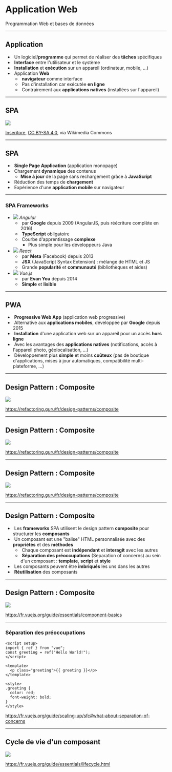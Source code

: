 # Application Web

Programmation Web et bases de données

---

## Application

- &shy;<!-- .element: class="fragment" --> Un logiciel/**programme** qui permet de réaliser des **tâches** spécifiques
- &shy;<!-- .element: class="fragment" --> **Interface** entre l'utilisateur et le système
- &shy;<!-- .element: class="fragment" --> **Installation** et **exécution** sur un appareil (ordinateur, mobile, &hellip;)
- &shy;<!-- .element: class="fragment" --> Application **Web**
  - &shy;<!-- .element: class="fragment" --> **navigateur** comme interface
  - &shy;<!-- .element: class="fragment" --> Pas d'installation car exécutée **en ligne**
  - &shy;<!-- .element: class="fragment" --> Contrairement aux **applications natives** (installées sur l'appareil)

---

## SPA

![](https://upload.wikimedia.org/wikipedia/commons/1/18/Single-vs-multi-site.png) <!-- .element: class="full" -->

<p class="reference">
  <a href="https://commons.wikimedia.org/wiki/File:Single-vs-multi-site.png">Inseritore</a>, <a href="https://creativecommons.org/licenses/by-sa/4.0">CC BY-SA 4.0</a>, via Wikimedia Commons
</p>

---

## SPA

- &shy;<!-- .element: class="fragment" --> **Single Page Application** (application monopage)
- &shy;<!-- .element: class="fragment" --> Chargement **dynamique** des contenus
  - **Mise à jour** de la page sans rechargement grâce à **JavaScript**
- &shy;<!-- .element: class="fragment" --> Réduction des temps de **chargement**
- &shy;<!-- .element: class="fragment" --> Expérience d'une **application mobile** sur navigateur

---

### SPA Frameworks

- ![](https://upload.wikimedia.org/wikipedia/commons/c/cf/Angular_full_color_logo.svg) <!-- .element: height="32px" --> _Angular_
  - &shy;<!-- .element: class="fragment" --> par **Google** depuis 2009 (AngularJS, puis réécriture complète en 2016)
  - &shy;<!-- .element: class="fragment" --> **TypeScript** obligatoire
  - &shy;<!-- .element: class="fragment" --> Courbe d'apprentissage **complexe**
    - Plus simple pour les développeurs Java
- ![](https://upload.wikimedia.org/wikipedia/commons/a/a7/React-icon.svg) <!-- .element: height="32px" --> _React_
  - &shy;<!-- .element: class="fragment" --> par **Meta** (Facebook) depuis 2013
  - &shy;<!-- .element: class="fragment" --> **JSX** (JavaScript Syntax Extension) : mélange de HTML et JS
  - &shy;<!-- .element: class="fragment" --> Grande **popularité** et **communauté** (bibliothèques et aides)
- ![](https://upload.wikimedia.org/wikipedia/commons/9/95/Vue.js_Logo_2.svg) <!-- .element: height="32px" --> _Vue.js_
  - &shy;<!-- .element: class="fragment" --> par **Evan You** depuis 2014
  - &shy;<!-- .element: class="fragment" --> **Simple** et **lisible**

---

## PWA

- &shy;<!-- .element: class="fragment" --> **Progressive Web App** (application web progressive)
- &shy;<!-- .element: class="fragment" --> Alternative aux **applications mobiles**, développée par **Google** depuis 2015
- &shy;<!-- .element: class="fragment" --> **Installation** d'une application web sur un appareil pour un accès **hors ligne**
- &shy;<!-- .element: class="fragment" --> Avec les avantages des **applications natives** (notifications, accès à l'appareil photo, géolocalisation, &hellip;)
- &shy;<!-- .element: class="fragment" --> Développement plus **simple** et moins **coûteux** (pas de boutique d'applications, mises à jour automatiques, compatibilité multi-plateforme, &hellip;)

---

## Design Pattern : Composite

![](https://refactoring.guru/images/patterns/diagrams/composite/problem-fr-2x.png) <!-- .element: class="full" -->

https://refactoring.guru/fr/design-patterns/composite <!-- .element: class="reference" -->

---

## Design Pattern : Composite

![](https://refactoring.guru/images/patterns/content/composite/composite-2x.png) <!-- .element: class="full" -->

https://refactoring.guru/fr/design-patterns/composite <!-- .element: class="reference" -->

---

## Design Pattern : Composite

![](https://refactoring.guru/images/patterns/content/composite/composite-comic-1-fr-2x.png) <!-- .element: class="full" -->

https://refactoring.guru/fr/design-patterns/composite <!-- .element: class="reference" -->

---

## Design Pattern : Composite

- &shy;<!-- .element: class="fragment" --> Les **frameworks** SPA utilisent le design pattern **composite** pour structurer les **composants**
- &shy;<!-- .element: class="fragment" --> Un composant est une "balise" HTML personnalisée avec des **propriétés** et des **méthodes**
  - &shy;<!-- .element: class="fragment" --> Chaque composant est **indépendant** et **interagit** avec les autres
  - &shy;<!-- .element: class="fragment" --> **Séparation des préoccupations** (Separation of concerns) au sein d'un composant : **template**, **script** et **style**
- &shy;<!-- .element: class="fragment" --> Les composants peuvent être **imbriqués** les uns dans les autres
- &shy;<!-- .element: class="fragment" --> **Réutilisation** des composants

---

## Design Pattern : Composite

![](https://fr.vuejs.org/assets/components.B1JZbf0_.png) <!-- .element: class="full-width" -->

https://fr.vuejs.org/guide/essentials/component-basics <!-- .element: class="reference" -->

---

### Séparation des préoccupations

```vue
<script setup>
import { ref } from "vue";
const greeting = ref("Hello World!");
</script>

<template>
  <p class="greeting">{{ greeting }}</p>
</template>

<style>
.greeting {
  color: red;
  font-weight: bold;
}
</style>
```

https://fr.vuejs.org/guide/scaling-up/sfc#what-about-separation-of-concerns <!-- .element: class="reference" -->

---

## Cycle de vie d'un composant

![](https://fr.vuejs.org/assets/lifecycle.BR0X3NQP.png) <!-- .element: class="full" -->

https://fr.vuejs.org/guide/essentials/lifecycle.html <!-- .element: class="reference" -->
